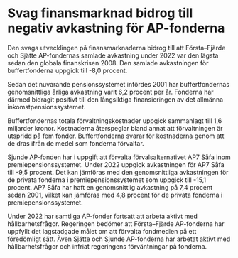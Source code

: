 # Svag finansmarknad bidrog till negativ avkastning för AP-fonderna

Den svaga utvecklingen på finansmarknaderna bidrog till att Första–Fjärde och Sjätte AP-fondernas samlade avkastning under 2022 var den lägsta sedan den globala finans­krisen 2008. Den samlade avkastningen för buffertfonderna uppgick till -8,0 procent.

Sedan det nuvarande pensionssystemet infördes 2001 har buffertfondernas genomsnittliga årliga avkastning varit 6,2 procent per år. Fonderna har därmed bidragit positivt till den lång­siktiga finansieringen av det allmänna inkomst­pensionssystemet.

Buffertfondernas totala förvaltningskostnader uppgick sammanlagt till 1,6 miljarder kronor. Kostnaderna återspeglar bland annat att förvaltningen är utspridd på fem fonder. Buffertfonderna svarar för kostnaderna genom att de dras ifrån de medel som fonderna förvaltar.

Sjunde AP-fonden har i uppgift att förvalta förvalsalternativet AP7 Såfa inom premiepensionssystemet. Under 2022 uppgick avkastningen för AP7 Såfa till -9,5 procent. Det kan jämföras med den genomsnittliga avkastningen för de privata fonderna i premiepensionssystemet som uppgick till -15,1 procent. AP7 Såfa har haft en genomsnittlig avkastning på 7,4 procent sedan 2001, vilket kan jämföras med 4,8 procent för de privata fonderna i premiepensionssystemet.

Under 2022 har samtliga AP-fonder fortsatt att arbeta aktivt med hållbarhetsfrågor. Regeringen bedömer att Första–Fjärde AP-fonderna har uppfyllt det lagstadgade målet om att förvalta fondmedlen på ett föredömligt sätt. Även Sjätte och Sjunde AP-fonderna har arbetat aktivt med hållbarhetsfrågor och infriat regeringens förväntningar på fonderna.
